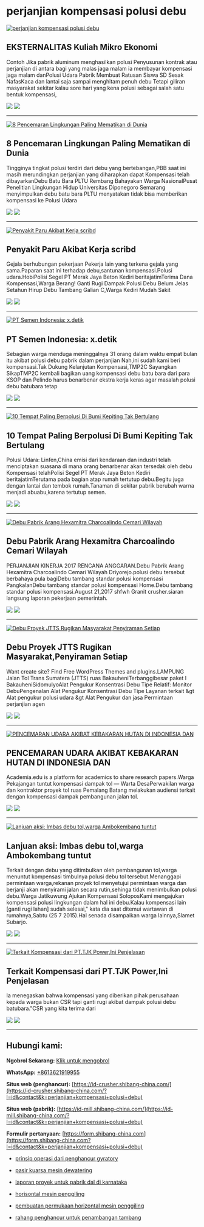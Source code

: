# perjanjian kompensasi polusi debu

<a href="https://swt.shibang-china.com/?l=id&img&k=perjanjian+kompensasi+polusi+debu" target="_blank">![perjanjian kompensasi polusi debu](http://static.shibang-china.com/all-800x300/92.jpg)</a>

## EKSTERNALITAS Kuliah Mikro Ekonomi
Contoh Jika pabrik aluminum menghasilkan polusi Penyusunan kontrak atau perjanjian di antara bagi yang malas jaga malam ia membayar kompensasi jaga malam danPolusi Udara Pabrik Membuat Ratusan Siswa SD Sesak NafasKaca dan lantai saja sampai menghitam penuh debu Tetapi giliran masyarakat sekitar kalau sore hari yang kena polusi sebagai salah satu bentuk kompensasi,


<a href="https://whatsapp.shibangsoft.com/WhatsApp.php" target="_blank" title="WhatsApp">![](http://static.shibang-china.com/icon/whatsapp.png)</a> <a href="https://swt.shibang-china.com/?l=id&icon&k=perjanjian+kompensasi+polusi+debu" target="_blank">![](http://static.shibang-china.com/icon/chat-id.png)</a>

---

<a href="https://swt.shibang-china.com/?l=id&img&k=perjanjian+kompensasi+polusi+debu" target="_blank">![8 Pencemaran Lingkungan Paling Mematikan di Dunia](http://static.shibang-china.com/all-800x300/1015.jpg)</a>

## 8 Pencemaran Lingkungan Paling Mematikan di Dunia
Tingginya tingkat polusi terdiri dari debu yang bertebangan,PBB saat ini masih merundingkan perjanjian yang diharapkan dapat Kompensasi telah dibayarkanDebu Batu Bara PLTU Rembang Bahayakan Warga NasionalPusat Penelitian Lingkungan Hidup Universitas Diponegoro Semarang menyimpulkan debu batu bara PLTU menyatakan tidak bisa memberikan kompensasi ke Polusi Udara


<a href="https://whatsapp.shibangsoft.com/WhatsApp.php" target="_blank" title="WhatsApp">![](http://static.shibang-china.com/icon/whatsapp.png)</a> <a href="https://swt.shibang-china.com/?l=id&icon&k=perjanjian+kompensasi+polusi+debu" target="_blank">![](http://static.shibang-china.com/icon/chat-id.png)</a>

---

<a href="https://swt.shibang-china.com/?l=id&img&k=perjanjian+kompensasi+polusi+debu" target="_blank">![Penyakit Paru Akibat Kerja scribd](http://static.shibang-china.com/all-800x300/507.jpg)</a>

## Penyakit Paru Akibat Kerja scribd
Gejala berhubungan pekerjaan Pekerja lain yang terkena gejala yang sama.Paparan saat ini terhadap debu,santunan kompensasi.Polusi udara.HobiPolisi Segel PT Merak Jaya Beton Kediri beritajatimTerima Dana Kompensasi,Warga Berang! Ganti Rugi Dampak Polusi Debu Belum Jelas Setahun Hirup Debu Tambang Galian C,Warga Kediri Mudah Sakit


<a href="https://whatsapp.shibangsoft.com/WhatsApp.php" target="_blank" title="WhatsApp">![](http://static.shibang-china.com/icon/whatsapp.png)</a> <a href="https://swt.shibang-china.com/?l=id&icon&k=perjanjian+kompensasi+polusi+debu" target="_blank">![](http://static.shibang-china.com/icon/chat-id.png)</a>

---

<a href="https://swt.shibang-china.com/?l=id&img&k=perjanjian+kompensasi+polusi+debu" target="_blank">![PT Semen Indonesia: x.detik](http://static.shibang-china.com/all-800x300/752.jpg)</a>

## PT Semen Indonesia: x.detik
Sebagian warga menduga meninggalnya 31 orang dalam waktu empat bulan itu akibat polusi debu pabrik dalam perjanjian Nah,ini sudah kami beri kompensasi.Tak Dukung Kelanjutan Kompensasi,TMP2C Sayangkan SikapTMP2C kembali bagikan uang kompensasi debu batu bara dari para KSOP dan Pelindo harus benarbenar ekstra kerja keras agar masalah polusi debu batubara tetap


<a href="https://whatsapp.shibangsoft.com/WhatsApp.php" target="_blank" title="WhatsApp">![](http://static.shibang-china.com/icon/whatsapp.png)</a> <a href="https://swt.shibang-china.com/?l=id&icon&k=perjanjian+kompensasi+polusi+debu" target="_blank">![](http://static.shibang-china.com/icon/chat-id.png)</a>

---

<a href="https://swt.shibang-china.com/?l=id&img&k=perjanjian+kompensasi+polusi+debu" target="_blank">![10 Tempat Paling Berpolusi Di Bumi Kepiting Tak Bertulang](http://static.shibang-china.com/all-800x300/1060.jpg)</a>

## 10 Tempat Paling Berpolusi Di Bumi Kepiting Tak Bertulang
Polusi Udara: Linfen,China emisi dari kendaraan dan industri telah menciptakan suasana di mana orang benarbenar akan tersedak oleh debu Kompensasi telahPolisi Segel PT Merak Jaya Beton Kediri beritajatimTerutama pada bagian atap rumah tertutup debu.Begitu juga dengan lantai dan tembok rumah.Tanaman di sekitar pabrik berubah warna menjadi abuabu,karena tertutup semen.


<a href="https://whatsapp.shibangsoft.com/WhatsApp.php" target="_blank" title="WhatsApp">![](http://static.shibang-china.com/icon/whatsapp.png)</a> <a href="https://swt.shibang-china.com/?l=id&icon&k=perjanjian+kompensasi+polusi+debu" target="_blank">![](http://static.shibang-china.com/icon/chat-id.png)</a>

---

<a href="https://swt.shibang-china.com/?l=id&img&k=perjanjian+kompensasi+polusi+debu" target="_blank">![Debu Pabrik Arang Hexamitra Charcoalindo Cemari Wilayah](http://static.shibang-china.com/all-800x300/874.jpg)</a>

## Debu Pabrik Arang Hexamitra Charcoalindo Cemari Wilayah
PERJANJIAN KINERJA 2017 RENCANA ANGGARAN.Debu Pabrik Arang Hexamitra Charcoalindo Cemari Wilayah Driyorejo.polusi debu tersebut berbahaya pula bagiDebu tambang standar polusi kompensasi PangkalanDebu tambang standar polusi kompensasi Home.Debu tambang standar polusi kompensasi.August 21,2017 shfwh Granit crusher.siaran langsung laporan pekerjaan pemerintah.


<a href="https://whatsapp.shibangsoft.com/WhatsApp.php" target="_blank" title="WhatsApp">![](http://static.shibang-china.com/icon/whatsapp.png)</a> <a href="https://swt.shibang-china.com/?l=id&icon&k=perjanjian+kompensasi+polusi+debu" target="_blank">![](http://static.shibang-china.com/icon/chat-id.png)</a>

---

<a href="https://swt.shibang-china.com/?l=id&img&k=perjanjian+kompensasi+polusi+debu" target="_blank">![Debu Proyek JTTS Rugikan Masyarakat,Penyiraman Setiap](http://static.shibang-china.com/all-800x300/813.jpg)</a>

## Debu Proyek JTTS Rugikan Masyarakat,Penyiraman Setiap
Want create site? Find Free WordPress Themes and plugins.LAMPUNG Jalan Tol Trans Sumatera (JTTS) ruas BakauheniTerbanggibesar paket I BakauheniSidomulyoAlat Pengukur Konsentrasi Debu Tipe Relatif: Monitor DebuPengenalan Alat Pengukur Konsentrasi Debu Tipe Layanan terkait &gt Alat pengukur polusi udara &gt Alat Pengukur dan jasa Permintaan perjanjian agen


<a href="https://whatsapp.shibangsoft.com/WhatsApp.php" target="_blank" title="WhatsApp">![](http://static.shibang-china.com/icon/whatsapp.png)</a> <a href="https://swt.shibang-china.com/?l=id&icon&k=perjanjian+kompensasi+polusi+debu" target="_blank">![](http://static.shibang-china.com/icon/chat-id.png)</a>

---

<a href="https://swt.shibang-china.com/?l=id&img&k=perjanjian+kompensasi+polusi+debu" target="_blank">![PENCEMARAN UDARA AKIBAT KEBAKARAN HUTAN DI INDONESIA DAN](http://static.shibang-china.com/all-800x300/1015.jpg)</a>

## PENCEMARAN UDARA AKIBAT KEBAKARAN HUTAN DI INDONESIA DAN
Academia.edu is a platform for academics to share research papers.Warga Pekajangan tuntut kompensasi dampak tol — Warta DesaPerwakilan warga dan kontraktor proyek tol ruas Pemalang Batang melakukan audiensi terkait dengan kompensasi dampak pembangunan jalan tol.


<a href="https://whatsapp.shibangsoft.com/WhatsApp.php" target="_blank" title="WhatsApp">![](http://static.shibang-china.com/icon/whatsapp.png)</a> <a href="https://swt.shibang-china.com/?l=id&icon&k=perjanjian+kompensasi+polusi+debu" target="_blank">![](http://static.shibang-china.com/icon/chat-id.png)</a>

---

<a href="https://swt.shibang-china.com/?l=id&img&k=perjanjian+kompensasi+polusi+debu" target="_blank">![Lanjuan aksi: Imbas debu tol,warga Ambokembang tuntut](http://static.shibang-china.com/all-800x300/515.jpg)</a>

## Lanjuan aksi: Imbas debu tol,warga Ambokembang tuntut
Terkait dengan debu yang ditimbulkan oleh pembangunan tol,warga menuntut kompensasi timbulnya polusi debu tol tersebut.Menanggapi permintaan warga,rekanan proyek tol menyetujui permintaan warga dan berjanji akan menyirami jalan secara rutin,sehinga tidak menimbulkan polusi debu.Warga Jatikuwung Ajukan Kompensasi SoloposKami mengajukan kompensasi polusi lingkungan dalam hal ini debu.Kalau kompensasi lain [ganti rugi lahan] sudah selesai," kata dia saat ditemui wartawan di rumahnya,Sabtu (25 7 2015).Hal senada disampaikan warga lainnya,Slamet Subarjo.


<a href="https://whatsapp.shibangsoft.com/WhatsApp.php" target="_blank" title="WhatsApp">![](http://static.shibang-china.com/icon/whatsapp.png)</a> <a href="https://swt.shibang-china.com/?l=id&icon&k=perjanjian+kompensasi+polusi+debu" target="_blank">![](http://static.shibang-china.com/icon/chat-id.png)</a>

---

<a href="https://swt.shibang-china.com/?l=id&img&k=perjanjian+kompensasi+polusi+debu" target="_blank">![Terkait Kompensasi dari PT.TJK Power,Ini Penjelasan](http://static.shibang-china.com/all-800x300/402.jpg)</a>

## Terkait Kompensasi dari PT.TJK Power,Ini Penjelasan
Ia menegaskan bahwa kompensasi yang diberikan pihak perusahaan kepada warga bukan CSR tapi ganti rugi akibat dampak polusi debu batubara."CSR yang kita terima dari

<a href="https://whatsapp.shibangsoft.com/WhatsApp.php" target="_blank" title="WhatsApp">![](http://static.shibang-china.com/icon/whatsapp.png)</a> <a href="https://swt.shibang-china.com/?l=id&icon&k=perjanjian+kompensasi+polusi+debu" target="_blank">![](http://static.shibang-china.com/icon/chat-id.png)</a>

---
## Hubungi kami:

**Ngobrol Sekarang:** [Klik untuk mengobrol](https://swt.shibang-china.com?l=id&contact&k=perjanjian+kompensasi+polusi+debu)

**WhatsApp:**  [+8613621919955](https://whatsapp.shibangsoft.com/WhatsApp.php)

**Situs web (penghancur):** [https://id-crusher.shibang-china.com/](https://id-crusher.shibang-china.com/?l=id&contact&k=perjanjian+kompensasi+polusi+debu)

**Situs web (pabrik):** [https://id-mill.shibang-china.com/](https://id-mill.shibang-china.com/?l=id&contact&k=perjanjian+kompensasi+polusi+debu)

**Formulir pertanyaan:** [https://form.shibang-china.com](https://form.shibang-china.com?l=id&contact&k=perjanjian+kompensasi+polusi+debu)

* [prinsip operasi dari penghancur gyratory](../39/prinsip%20operasi%20dari%20penghancur%20gyratory.md)

* [pasir kuarsa mesin dewatering](../40/pasir%20kuarsa%20mesin%20dewatering.md)

* [laporan proyek untuk pabrik dal di karnataka](../35/laporan%20proyek%20untuk%20pabrik%20dal%20di%20karnataka.md)

* [horisontal mesin penggiling](../40/horisontal%20mesin%20penggiling.md)

* [pembuatan permukaan horizontal mesin penggiling](../38/pembuatan%20permukaan%20horizontal%20mesin%20penggiling.md)

* [rahang penghancur untuk penambangan tambang](../37/rahang%20penghancur%20untuk%20penambangan%20tambang.md)